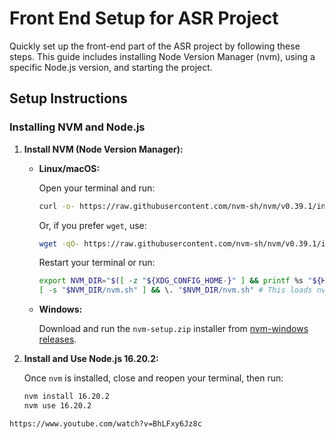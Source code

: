 # Front End Setup for ASR Project

Quickly set up the front-end part of the ASR project by following these steps. This guide includes installing Node Version Manager (nvm), using a specific Node.js version, and starting the project.

## Setup Instructions

### Installing NVM and Node.js

1. **Install NVM (Node Version Manager):**

   - **Linux/macOS:**

     Open your terminal and run:

     ```bash
     curl -o- https://raw.githubusercontent.com/nvm-sh/nvm/v0.39.1/install.sh | bash
     ```

     Or, if you prefer `wget`, use:

     ```bash
     wget -qO- https://raw.githubusercontent.com/nvm-sh/nvm/v0.39.1/install.sh | bash
     ```

     Restart your terminal or run:

     ```bash
     export NVM_DIR="$([ -z "${XDG_CONFIG_HOME-}" ] && printf %s "${HOME}/.nvm" || printf %s "${XDG_CONFIG_HOME}/nvm")"
     [ -s "$NVM_DIR/nvm.sh" ] && \. "$NVM_DIR/nvm.sh" # This loads nvm
     ```

   - **Windows:**

     Download and run the `nvm-setup.zip` installer from [nvm-windows releases](https://github.com/coreybutler/nvm-windows/releases).

2. **Install and Use Node.js 16.20.2:**

   Once `nvm` is installed, close and reopen your terminal, then run:

   ```bash
   nvm install 16.20.2
   nvm use 16.20.2
  ```
https://www.youtube.com/watch?v=BhLFxy6Jz8c
